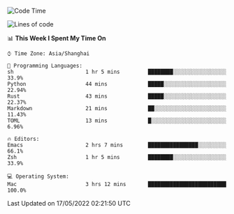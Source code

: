 <!--START_SECTION:waka-->
![Code Time](http://img.shields.io/badge/Code%20Time-708%20hrs%2034%20mins-blue)

![Lines of code](https://img.shields.io/badge/From%20Hello%20World%20I%27ve%20Written-22%20Thousand%20lines%20of%20code-blue)

📊 **This Week I Spent My Time On** 

```text
⌚︎ Time Zone: Asia/Shanghai

💬 Programming Languages: 
sh                       1 hr 5 mins         ████████░░░░░░░░░░░░░░░░░   33.9% 
Python                   44 mins             █████░░░░░░░░░░░░░░░░░░░░   22.94% 
Rust                     43 mins             █████░░░░░░░░░░░░░░░░░░░░   22.37% 
Markdown                 21 mins             ██░░░░░░░░░░░░░░░░░░░░░░░   11.43% 
TOML                     13 mins             █░░░░░░░░░░░░░░░░░░░░░░░░   6.96%

🔥 Editors: 
Emacs                    2 hrs 7 mins        ████████████████░░░░░░░░░   66.1% 
Zsh                      1 hr 5 mins         ████████░░░░░░░░░░░░░░░░░   33.9%

💻 Operating System: 
Mac                      3 hrs 12 mins       █████████████████████████   100.0%

```


 Last Updated on 17/05/2022 02:21:50 UTC
<!--END_SECTION:waka-->
